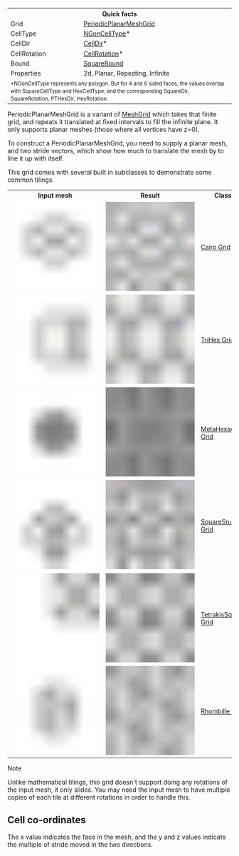 <table>
<tr><th colspan="2">Quick facts</th></tr>
<tr><td>Grid</td><td><a href="xref:Sylves.PeriodicPlanarMeshGrid">PeriodicPlanarMeshGrid</a></td></tr>
<tr><td>CellType</td><td><a href="xref:Sylves.NGonCellType">NGonCellType</a>*</td></tr>
<tr><td>CellDir</td><td><a href="xref:Sylves.CellDir">CellDir</a>*</td></tr>
<tr><td>CellRotation</td><td><a href="xref:Sylves.CellRotation">CellRotation</a>*</td></tr>
<tr><td>Bound</td><td><a href="xref:Sylves.SquareBound">SquareBound</a></td></tr>
<tr><td>Properties</td><td>2d, Planar, Repeating, Infinite</td></tr>
<tr><td colspan="2"><small>*NGonCellType represents any polygon. But for 4 and 6 sided faces, the values overlap with SquareCellType and HexCellType, and the corresponding SquareDir, SquareRotation, PTHexDir, HexRotation.</small></td></tr>
</table>

PeriodicPlanarMeshGrid is a variant of [MeshGrid](meshgrid.md) which takes that finite grid, and repeats it translated at fixed intervals to fill the infinite plane. It only supports planar meshes (those where all vertices have z=0).

To construct a PeriodicPlanarMeshGrid, you need to supply a planar mesh, and two stride vectors, which show how much to translate the mesh by to line it up with itself.

This grid comes with several built in subclasses to demonstrate some common tilings.

<style>
.grid-thumb {width: 200px; min-width: 200px; height: 200px; }
</style>

<table>
<tr>
    <th>Input mesh</th>
    <th>Result</th>
    <th>Class</th>
</tr>
<tr>
    <td><a href="../../images/seeds/cairo.svg"><img class="grid-thumb" src="../../images/seeds/cairo.svg" /></img></td>
    <td><a href="../../images/grids/cairo.svg"><img class="grid-thumb" src="../../images/grids/cairo.svg" /></img></td>
    <td><a href="xref:Sylves.CairoGrid">Cairo Grid</a></td>
</tr>
<tr>
    <td><a href="../../images/seeds/trihex.svg"><img class="grid-thumb" src="../../images/seeds/trihex.svg" /></img></td>
    <td><a href="../../images/grids/trihex.svg"><img class="grid-thumb" src="../../images/grids/trihex.svg" /></img></td>
    <td><a href="xref:Sylves.TriHexGrid">TriHex Grid</a></td>
</tr>
<tr>
    <td><a href="../../images/seeds/metahexagon.svg"><img class="grid-thumb" src="../../images/seeds/metahexagon.svg" /></img></td>
    <td><a href="../../images/grids/metahexagon.svg"><img class="grid-thumb" src="../../images/grids/metahexagon.svg" /></img></td>
    <td><a href="xref:Sylves.MetaHexagonGrid">MetaHexagon Grid</a></td>
</tr>
<tr>
    <td><a href="../../images/seeds/squaresnub.svg"><img class="grid-thumb" src="../../images/seeds/squaresnub.svg" /></img></td>
    <td><a href="../../images/grids/squaresnub.svg"><img class="grid-thumb" src="../../images/grids/squaresnub.svg" /></img></td>
    <td><a href="xref:Sylves.SquareSnubGrid">SquareSnub Grid</a></td>
</tr>
<tr>
    <td><a href="../../images/seeds/tetrakissquare.svg"><img class="grid-thumb" src="../../images/seeds/tetrakissquare.svg" /></img></td>
    <td><a href="../../images/grids/tetrakissquare.svg"><img class="grid-thumb" src="../../images/grids/tetrakissquare.svg" /></img></td>
    <td><a href="xref:Sylves.TetrakisSquareGrid">TetrakisSquare Grid</a></td>
</tr>
<tr>
    <td><a href="../../images/seeds/rhombille.svg"><img class="grid-thumb" src="../../images/seeds/rhombille.svg" /></img></td>
    <td><a href="../../images/grids/rhombille.svg"><img class="grid-thumb" src="../../images/grids/rhombille.svg" /></img></td>
    <td><a href="xref:Sylves.RhombilleGrid">Rhombille Grid</a></td>
</tr>
</table>


> [!Note]
> Unlike mathematical tilings, this grid doesn't support doing any rotations of the input mesh, it only slides. You may need the input mesh to have multiple copies of each tile at different rotations in order to handle this.

## Cell co-ordinates

The x value indicates the face in the mesh, and the y and z values indicate the multiple of stride moved in the two directions.